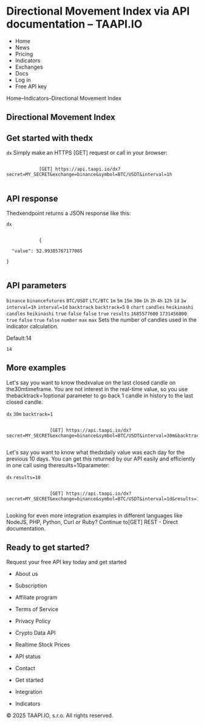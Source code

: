 # Directional Movement Index via API documentation – TAAPI.IO

- Home
- News
- Pricing
- Indicators
- Exchanges
- Docs
- Log in
- Free API key

Home–Indicators–Directional Movement Index


## Directional Movement Index

## Get started with thedx
`dx` Simply make an HTTPS [GET] request or call in your browser:


```

			[GET] https://api.taapi.io/dx?secret=MY_SECRET&exchange=binance&symbol=BTC/USDT&interval=1h
		
```

## API response
Thedxendpoint returns a JSON response like this:

`dx` 
```

			{
  "value": 52.99385767177085
}
		
```

## API parameters
`binance` `binancefutures` `BTC/USDT` `LTC/BTC` `1m` `5m` `15m` `30m` `1h` `2h` `4h` `12h` `1d` `1w` `interval=1h` `interval=1d` `backtrack` `backtrack=5` `0` `chart` `candles` `heikinashi` `candles` `heikinashi` `true` `false` `false` `true` `results` `1685577600` `1731456000` `true` `false` `true` `false` `number` `max` `max` Sets the number of candles used in the indicator calculation.

Default:14

`14` 
## More examples
Let's say you want to know thedxvalue on the last closed candle on the30mtimeframe. You are not interest in the real-time value, so you use thebacktrack=1optional parameter to go back 1 candle in history to the last closed candle.

`dx` `30m` `backtrack=1` 
```

				[GET] https://api.taapi.io/dx?secret=MY_SECRET&exchange=binance&symbol=BTC/USDT&interval=30m&backtrack=1
			
```
Let's say you want to know what thedxdaily value was each day for the previous 10 days. You can get this returned by our API easily and efficiently in one call using theresults=10parameter:

`dx` `results=10` 
```

				[GET] https://api.taapi.io/dx?secret=MY_SECRET&exchange=binance&symbol=BTC/USDT&interval=1d&results=10
			
```
Looking for even more integration examples in different languages like NodeJS, PHP, Python, Curl or Ruby? Continue to[GET] REST - Direct documentation.


## Ready to get started?
Request your free API key today and get started

- About us
- Subscription
- Affiliate program
- Terms of Service
- Privacy Policy
- Crypto Data API
- Realtime Stock Prices
- API status
- Contact

- Get started
- Integration
- Indicators

© 2025 TAAPI.IO, s.r.o. All rights reserved.

